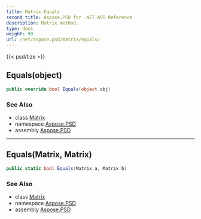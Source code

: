 ```yaml
---
title: Matrix.Equals
second_title: Aspose.PSD for .NET API Reference
description: Matrix method. 
type: docs
weight: 90
url: /net/aspose.psd/matrix/equals/
---
```

{{< psd/tize >}}
## Equals(object)

```csharp
public override bool Equals(object obj)
```

### See Also

* class [Matrix](../)
* namespace [Aspose.PSD](../../matrix/)
* assembly [Aspose.PSD](../../../)

---

## Equals(Matrix, Matrix)

```csharp
public static bool Equals(Matrix a, Matrix b)
```

### See Also

* class [Matrix](../)
* namespace [Aspose.PSD](../../matrix/)
* assembly [Aspose.PSD](../../../)


